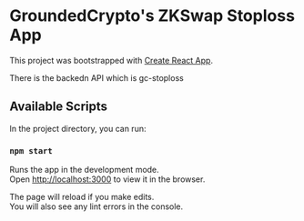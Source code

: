 # GroundedCrypto's ZKSwap Stoploss App

This project was bootstrapped with [Create React App](https://github.com/facebook/create-react-app).

There is the backedn API which is gc-stoploss

## Available Scripts

In the project directory, you can run:

### `npm start`

Runs the app in the development mode.\
Open [http://localhost:3000](http://localhost:3000) to view it in the browser.

The page will reload if you make edits.\
You will also see any lint errors in the console.

